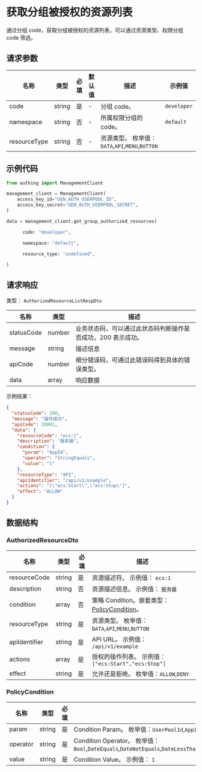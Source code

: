 # 获取分组被授权的资源列表

<!--
  警告⚠️：
  不要直接修改该文档，
  https://github.com/Authing/authing-docs-factory
  使用该项目进行生成
-->

<LastUpdated />

通过分组 code，获取分组被授权的资源列表，可以通过资源类型、权限分组 code 筛选。

## 请求参数

| 名称         | 类型   | 必填 | 默认值 | 描述                                            | 示例值      |
| ------------ | ------ | ---- | ------ | ----------------------------------------------- | ----------- |
| code         | string | 是   | -      | 分组 code。                                     | `developer` |
| namespace    | string | 否   | -      | 所属权限分组的 code。                           | `default`   |
| resourceType | string | 否   | -      | 资源类型。 枚举值：`DATA`,`API`,`MENU`,`BUTTON` |             |

## 示例代码

```py
from authing import ManagementClient

management_client = ManagementClient(
    access_key_id="GEN_AUTH_USERPOOL_ID",
    access_key_secret="GEN_AUTH_USERPOOL_SECRET",
)

data = management_client.get_group_authorized_resources(

      code: "developer",

      namespace: "default",

      resource_type: "undefined",

)
```

## 请求响应

类型： `AuthorizedResourceListRespDto`

| 名称       | 类型   | 描述                                                         |
| ---------- | ------ | ------------------------------------------------------------ |
| statusCode | number | 业务状态码，可以通过此状态码判断操作是否成功，200 表示成功。 |
| message    | string | 描述信息                                                     |
| apiCode    | number | 细分错误码，可通过此错误码得到具体的错误类型。               |
| data       | array  | 响应数据                                                     |

示例结果：

```json
{
  "statusCode": 200,
  "message": "操作成功",
  "apiCode": 20001,
  "data": {
    "resourceCode": "ecs:1",
    "description": "服务器",
    "condition": {
      "param": "AppId",
      "operator": "StringEquals",
      "value": "1"
    },
    "resourceType": "API",
    "apiIdentifier": "/api/v1/example",
    "actions": "[\"ecs:Start\",\"ecs:Stop\"]",
    "effect": "ALLOW"
  }
}
```

## 数据结构

### <a id="AuthorizedResourceDto"></a> AuthorizedResourceDto

| 名称          | 类型   | 必填 | 描述                                                                       |
| ------------- | ------ | ---- | -------------------------------------------------------------------------- |
| resourceCode  | string | 是   | 资源描述符。 示例值： `ecs:1`                                              |
| description   | string | 否   | 资源描述信息。 示例值： `服务器`                                           |
| condition     | array  | 否   | 策略 Condition。嵌套类型：<a href="#PolicyCondition">PolicyCondition</a>。 |
| resourceType  | string | 是   | 资源类型。 枚举值：`DATA`,`API`,`MENU`,`BUTTON`                            |
| apiIdentifier | string | 是   | API URL。 示例值： `/api/v1/example`                                       |
| actions       | array  | 是   | 授权的操作列表。 示例值： `["ecs:Start","ecs:Stop"]`                       |
| effect        | string | 是   | 允许还是拒绝。 枚举值：`ALLOW`,`DENY`                                      |

### <a id="PolicyCondition"></a> PolicyCondition

| 名称     | 类型   | 必填 | 描述                                                                                                                                                                                                                                                                                                                                                                                                                                     |
| -------- | ------ | ---- | ---------------------------------------------------------------------------------------------------------------------------------------------------------------------------------------------------------------------------------------------------------------------------------------------------------------------------------------------------------------------------------------------------------------------------------------- |
| param    | string | 是   | Condition Param。 枚举值：`UserPoolId`,`AppId`,`RequestFrom`,`UserId`,`UserArn`,`CurrentTime`,`EpochTime`,`SourceIp`,`User`,`MultiFactorAuthPresent`,`MultiFactorAuthAge`,`UserAgent`,`Referer`,`Device`,`OS`,`Country`,`Province`,`City`,`DeviceChanged`,`DeviceUntrusted`,`ProxyUntrusted`,`LoggedInApps`,`Namespace`                                                                                                                  |
| operator | string | 是   | Condition Operator。 枚举值：`Bool`,`DateEquals`,`DateNotEquals`,`DateLessThan`,`DateLessThanEquals`,`DateGreaterThan`,`DateGreaterThanEquals`,`IpAddress`,`NotIpAddress`,`NumericEquals`,`NumericNotEquals`,`NumericLessThan`,`NumericLessThanEquals`,`NumericGreaterThan`,`NumericGreaterThanEquals`,`StringEquals`,`StringNotEquals`,`StringEqualsIgnoreCase`,`StringNotEqualsIgnoreCase`,`StringLike`,`StringNotLike`,`ListContains` |
| value    | string | 是   | Condition Value。 示例值： `1`                                                                                                                                                                                                                                                                                                                                                                                                           |
